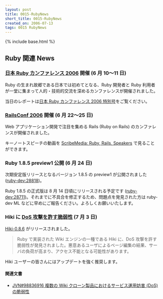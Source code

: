 ```yaml
---
layout: post
title: 0015-RubyNews
short_title: 0015-RubyNews
created_on: 2006-07-13
tags: 0015 RubyNews
---
```

{% include base.html %}


## Ruby 関連 News

### [日本 Ruby カンファレンス 2006](http://jp.rubyist.net/RubyKaigi2006/) 開催 (6 月 10〜11 日)

Ruby の生まれ故郷である日本では初めてとなる、Ruby 開発者と Ruby 利用者が一堂に集まって人的・技術的交流を深めるカンファレンスが開催されました。

当日のレポートは[日本 Ruby カンファレンス 2006 特別号](http://jp.rubyist.net/magazine/?RubyKaigi2006)をご覧ください。

### [RailsConf 2006](http://www.railsconf.org/) 開催 (6 月 22〜25 日)

Web アプリケーション開発で注目を集める Rails (Ruby on Rails) のカンファレンスが開催されました。

キーノートスピーチの動画を [ScribeMedia: Ruby, Rails, Speakers](http://blog.scribestudio.com/pages/rails/) で見ることができます。

### Ruby 1.8.5 preview1 公開 (6 月 24 日)

次期安定版リリースとなるバージョン 1.8.5 の preview1 が公開されました ([ruby-dev:28818](http://blade.nagaokaut.ac.jp/cgi-bin/scat.rb/ruby/ruby-dev/28818))。

Ruby 1.8.5 の正式版は 8 月 14 日頃にリリースされる予定です ([ruby-dev:28711](http://blade.nagaokaut.ac.jp/cgi-bin/scat.rb/ruby/ruby-dev/28711))。それまでに不具合を修正するため、問題点を発見された方は ruby-dev ML などに早めにご報告ください。よろしくお願いいたします。

### Hiki に [DoS 攻撃を許す脆弱性](http://hikiwiki.org/ja/advisory20060703.html) (7 月 3 日)

[Hiki-0.8.6](http://prdownloads.sourceforge.jp/hiki/20796/hiki-0.8.6.tar.gz) がリリースされました。

> Ruby で実装された Wiki エンジンの一種である Hiki に、DoS 攻撃を許す脆弱性が発見されました。悪意あるユーザによるページ編集の結果、サーバの負荷が高まり、アクセス不能となる可能性があります。


Hiki ユーザーの皆さんにはアップデートを強く推奨します。

#### 関連文書

* [JVN#98836916 複数の Wiki クローン製品におけるサービス運用妨害 (DoS) の脆弱性](http://jvn.jp/jp/JVN%2398836916/)



